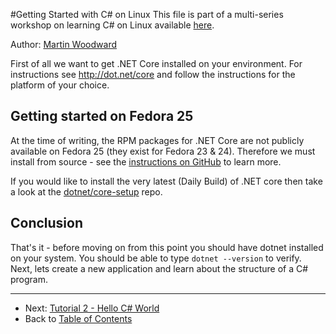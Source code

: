 #Getting Started with C# on Linux
This file is part of a multi-series workshop on learning C# on Linux available [here](../README.md).

Author: [Martin Woodward](https://github.com/MartinWoodward)

First of all we want to get .NET Core installed on your environment.
For instructions see http://dot.net/core and follow the instructions for
the platform of your choice.

## Getting started on Fedora 25

At the time of writing, the RPM packages for .NET Core are not publicly available on Fedora 25 (they exist
for Fedora 23 & 24). Therefore we must install from source - see the 
[instructions on GitHub](https://github.com/dotnet/core/pull/326#issuecomment-262479168) to learn more.

If you would like to install the very latest (Daily Build) of .NET core then take a look at the [dotnet/core-setup](https://github.com/dotnet/core-setup/blob/master/README.md) repo.

## Conclusion
That's it - before moving on from this point you should have dotnet installed on your system. You should be able to 
type `dotnet --version` to verify. Next, lets create a new application 
and learn about the structure of a C# program.

---
 - Next: [Tutorial 2 - Hello C# World](../002-Hello-CSharp/)
 - Back to [Table of Contents](../README.md)
